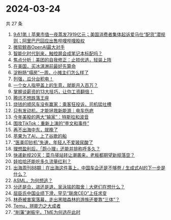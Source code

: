 # 2024-03-24

共 27 条

<!-- BEGIN 36KR -->
<!-- 最后更新时间 2024-03-24 06:00:56 +0800 -->
1. [9点1氪丨苹果市值一夜蒸发7919亿元；美国消费者集体起诉爱马仕“配货”潜规则；阿里巴巴回应出售哔哩哔哩股权](https://36kr.com/p/2701424654366599)
1. [微软鲸吞OpenAI最大对手](https://36kr.com/p/2700738971629703)
1. [智能化时代到来，触控屏会成笔记本标配吗？](https://36kr.com/p/2700797518893699)
1. [焦点分析｜美团的自我修正：止损优选，轻装上阵](https://36kr.com/p/2700539215968128)
1. [在美国，买冰淇淋前最好先算命](https://36kr.com/p/2700458766301312)
1. [淀粉肠“塌房”一周，小摊主们怎么样了](https://36kr.com/p/2701468696524677)
1. [列强，瓜分台积电！](https://36kr.com/p/2701408768374656)
1. [一个女人指甲盖上的生意，就能月入百万？](https://36kr.com/p/2701737662550657)
1. [掌握谈薪资的13大技巧，让你工资翻倍！](https://36kr.com/p/2639706420542599)
1. [腾讯不想跌落王座](https://36kr.com/p/2700862478317704)
1. [烧钱的顺风车没有赢家：乘客狂投诉，司机猛吐槽](https://36kr.com/p/2701914771044224)
1. [只有发动机，才能拯救新能源｜电车伤疤](https://36kr.com/p/2701437053876358)
1. [今年美股的两大“输家”：特斯拉和波音](https://36kr.com/p/2700795345581952)
1. [围攻TikTok：重新上演的“李文和事件”](https://36kr.com/p/2700754182240133)
1. [再不出海中东，就晚了](https://36kr.com/p/2701408908015745)
1. [苹果为了AI，上了谷歌的船](https://36kr.com/p/2700683679102857)
1. [“医美印钞机”失速，年轻人不爱玻尿酸了](https://36kr.com/p/2700878553249920)
1. [理想盈利后，「蔚小理」还能并排称呼多久？](https://36kr.com/p/2701629673273218)
1. [快递新规20天：菜鸟驿站转让潮袭来，老板都期望新规落空？](https://36kr.com/p/2700817605621889)
1. [娃哈哈还能吃多久流量红利？](https://36kr.com/p/2700857149060997)
1. [出海周刊88期｜在出海这件事上，中国车企还是不够卷 / 生成式AI的下一步是什么？](https://36kr.com/p/2700897499084674)
1. [ASML，为何想逃？](https://36kr.com/p/2701522400131209)
1. [分还是合，进还是退，吴泳铭的取舍｜大佬们在想什么？](https://36kr.com/p/2700694634625159)
1. [屈臣氏中国业绩下滑，罕见“联席CEO”上任求变](https://36kr.com/p/2700756216608902)
1. [林奇被害案落幕，走出黑暗森林的游族还要靠“三体”？](https://36kr.com/p/2701650222528386)
1. [Temu，拼能力之大成者](https://36kr.com/p/2700890546943878)
1. [“削藩”谢振宇，TME为何选在此时](https://36kr.com/p/2701732934701698)
<!-- END 36KR -->
